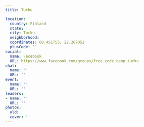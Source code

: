 ```yaml
---
title: Turku

location:
  country: Finland
  state: 
  city: Turku
  neighborhood: 
  coordinates: 60.451753, 22.267052
  plusCode: ''
social:
  name: Facebook
  URL: https://www.facebook.com/groups/free.code.camp.turku
chat:
  name: ''
  URL: ''
event:
  name: ''
  URL: ''
leaders:
- name: ''
  URL: ''
photos:
  old: 
  cover: ''
---
```

